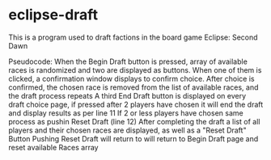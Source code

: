 # eclipse-draft

This is a program used to draft factions in the board game Eclipse: Second Dawn

Pseudocode:
When the Begin Draft button is pressed, array of available races is randomized and two are displayed as buttons.
When one of them is clicked, a confirmation window displays to confirm choice.
After choice is confirmed, the chosen race is removed from the list of available races, and the draft process repeats
A third End Draft button is displayed on every draft choice page, if pressed after 2 players have chosen it will end the draft and display results as per line 11
If 2 or less players have chosen same process as pushin Reset Draft (line 12)
After completing the draft a list of all players and their chosen races are displayed, as well as a "Reset Draft" Button
Pushing Reset Draft will return to will return to Begin Draft page and reset available Races array